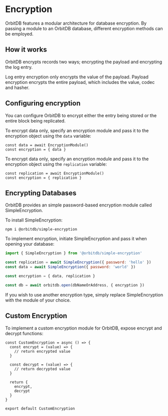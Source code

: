 # Encryption

OrbitDB features a modular architecture for database encryption. By passing a  module to an OrbitDB database, different encryption methods can be employed.

## How it works

OrbitDB encrypts records two ways; encrypting the payload and encrypting the log entry.

Log entry encryption only encrypts the value of the payload. Payload encryption encrypts the entire payload, which includes the value, codec and hasher.

## Configuring encryption

You can configure OrbitDB to encrypt either the entry being stored or the entire block being replicated.

To encrypt data only, specify an encryption module and pass it to the encryption object using the `data` variable:

```
const data = await EncryptionModule()
const encryption = { data }
```

To encrypt data only, specify an encryption module and pass it to the encryption object using the `replication` variable:

```
const replication = await EncryptionModule()
const encryption = { replication }
```

## Encrypting Databases

OrbitDB provides an simple password-based encryption module called SimpleEncryption.

To install SimpleEncryption:

```
npm i @orbitdb/simple-encryption
```

To implement encryption, initiate SimpleEncryption and pass it when opening your database:

```js
import { SimpleEncryption } from '@orbitdb/simple-encryption'

const replication = await SimpleEncryption({ password: 'hello' })
const data = await SimpleEncryption({ password: 'world' })

const encryption = { data, replication }

const db = await orbitdb.open(dbNameOrAddress, { encryption })
```

If you wish to use another encryption type, simply replace SimpleEncryption with the module of your choice.

## Custom Encryption

To implement a custom encryption module for OrbitDB, expose encrypt and decrypt functions:

```
const CustomEncryption = async () => {
  const encrypt = (value) => {
    // return encrypted value
  }

  const decrypt = (value) => {
    // return decrypted value
  }

  return {
    encrypt,
    decrypt
  }
}

export default CustomEncryption
```